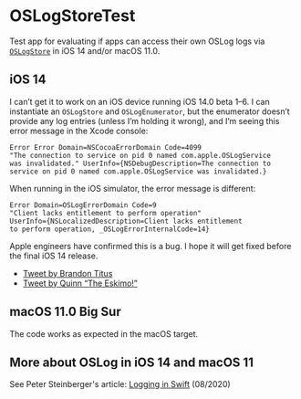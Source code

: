 # OSLogStoreTest

Test app for evaluating if apps can access their own OSLog logs via [`OSLogStore`](https://developer.apple.com/documentation/oslog/oslogstore?language=objc) in iOS 14 and/or macOS 11.0.

## iOS 14

I can’t get it to work on an iOS device running iOS 14.0 beta 1–6. I can instantiate an `OSLogStore` and `OSLogEnumerator`, but the enumerator doesn’t provide any log entries (unless I’m holding it wrong), and I’m seeing this error message in the Xcode console:

```
Error Error Domain=NSCocoaErrorDomain Code=4099
"The connection to service on pid 0 named com.apple.OSLogService
was invalidated." UserInfo={NSDebugDescription=The connection to
service on pid 0 named com.apple.OSLogService was invalidated.}
```

When running in the iOS simulator, the error message is different:

```
Error Domain=OSLogErrorDomain Code=9
"Client lacks entitlement to perform operation"
UserInfo={NSLocalizedDescription=Client lacks entitlement
to perform operation, _OSLogErrorInternalCode=14}
```

Apple engineers have confirmed this is a bug. I hope it will get fixed before the final iOS 14 release.

* [Tweet by Brandon Titus](https://twitter.com/bjtitus/status/1276211162506424323)
* [Tweet by Quinn “The Eskimo!”](https://twitter.com/justkwin/status/1276271590360199172)

## macOS 11.0 Big Sur

The code works as expected in the macOS target.

## More about OSLog in iOS 14 and macOS 11

See Peter Steinberger's article: [Logging in Swift](https://steipete.com/posts/logging-in-swift/) (08/2020)

